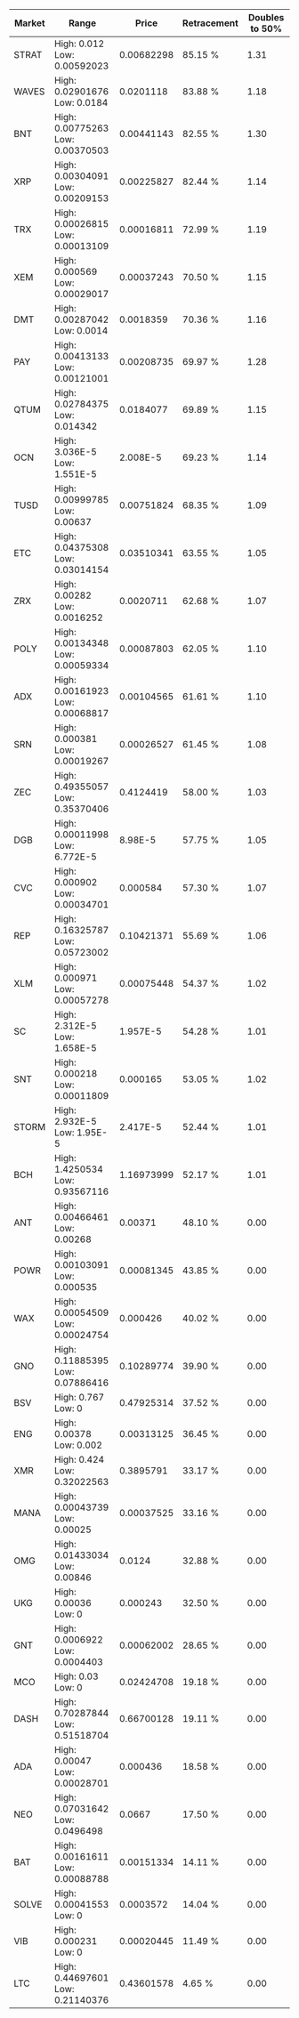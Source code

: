 | Market | Range | Price| Retracement | Doubles to 50% |
| --- | --- | --- | --- | --- |
| STRAT | High: 0.012<br />Low: 0.00592023 | 0.00682298 | 85.15 % | 1.31 |
| WAVES | High: 0.02901676<br />Low: 0.0184 | 0.0201118 | 83.88 % | 1.18 |
| BNT | High: 0.00775263<br />Low: 0.00370503 | 0.00441143 | 82.55 % | 1.30 |
| XRP | High: 0.00304091<br />Low: 0.00209153 | 0.00225827 | 82.44 % | 1.14 |
| TRX | High: 0.00026815<br />Low: 0.00013109 | 0.00016811 | 72.99 % | 1.19 |
| XEM | High: 0.000569<br />Low: 0.00029017 | 0.00037243 | 70.50 % | 1.15 |
| DMT | High: 0.00287042<br />Low: 0.0014 | 0.0018359 | 70.36 % | 1.16 |
| PAY | High: 0.00413133<br />Low: 0.00121001 | 0.00208735 | 69.97 % | 1.28 |
| QTUM | High: 0.02784375<br />Low: 0.014342 | 0.0184077 | 69.89 % | 1.15 |
| OCN | High: 3.036E-5<br />Low: 1.551E-5 | 2.008E-5 | 69.23 % | 1.14 |
| TUSD | High: 0.00999785<br />Low: 0.00637 | 0.00751824 | 68.35 % | 1.09 |
| ETC | High: 0.04375308<br />Low: 0.03014154 | 0.03510341 | 63.55 % | 1.05 |
| ZRX | High: 0.00282<br />Low: 0.0016252 | 0.0020711 | 62.68 % | 1.07 |
| POLY | High: 0.00134348<br />Low: 0.00059334 | 0.00087803 | 62.05 % | 1.10 |
| ADX | High: 0.00161923<br />Low: 0.00068817 | 0.00104565 | 61.61 % | 1.10 |
| SRN | High: 0.000381<br />Low: 0.00019267 | 0.00026527 | 61.45 % | 1.08 |
| ZEC | High: 0.49355057<br />Low: 0.35370406 | 0.4124419 | 58.00 % | 1.03 |
| DGB | High: 0.00011998<br />Low: 6.772E-5 | 8.98E-5 | 57.75 % | 1.05 |
| CVC | High: 0.000902<br />Low: 0.00034701 | 0.000584 | 57.30 % | 1.07 |
| REP | High: 0.16325787<br />Low: 0.05723002 | 0.10421371 | 55.69 % | 1.06 |
| XLM | High: 0.000971<br />Low: 0.00057278 | 0.00075448 | 54.37 % | 1.02 |
| SC | High: 2.312E-5<br />Low: 1.658E-5 | 1.957E-5 | 54.28 % | 1.01 |
| SNT | High: 0.000218<br />Low: 0.00011809 | 0.000165 | 53.05 % | 1.02 |
| STORM | High: 2.932E-5<br />Low: 1.95E-5 | 2.417E-5 | 52.44 % | 1.01 |
| BCH | High: 1.4250534<br />Low: 0.93567116 | 1.16973999 | 52.17 % | 1.01 |
| ANT | High: 0.00466461<br />Low: 0.00268 | 0.00371 | 48.10 % | 0.00 |
| POWR | High: 0.00103091<br />Low: 0.000535 | 0.00081345 | 43.85 % | 0.00 |
| WAX | High: 0.00054509<br />Low: 0.00024754 | 0.000426 | 40.02 % | 0.00 |
| GNO | High: 0.11885395<br />Low: 0.07886416 | 0.10289774 | 39.90 % | 0.00 |
| BSV | High: 0.767<br />Low: 0 | 0.47925314 | 37.52 % | 0.00 |
| ENG | High: 0.00378<br />Low: 0.002 | 0.00313125 | 36.45 % | 0.00 |
| XMR | High: 0.424<br />Low: 0.32022563 | 0.3895791 | 33.17 % | 0.00 |
| MANA | High: 0.00043739<br />Low: 0.00025 | 0.00037525 | 33.16 % | 0.00 |
| OMG | High: 0.01433034<br />Low: 0.00846 | 0.0124 | 32.88 % | 0.00 |
| UKG | High: 0.00036<br />Low: 0 | 0.000243 | 32.50 % | 0.00 |
| GNT | High: 0.0006922<br />Low: 0.0004403 | 0.00062002 | 28.65 % | 0.00 |
| MCO | High: 0.03<br />Low: 0 | 0.02424708 | 19.18 % | 0.00 |
| DASH | High: 0.70287844<br />Low: 0.51518704 | 0.66700128 | 19.11 % | 0.00 |
| ADA | High: 0.00047<br />Low: 0.00028701 | 0.000436 | 18.58 % | 0.00 |
| NEO | High: 0.07031642<br />Low: 0.0496498 | 0.0667 | 17.50 % | 0.00 |
| BAT | High: 0.00161611<br />Low: 0.00088788 | 0.00151334 | 14.11 % | 0.00 |
| SOLVE | High: 0.00041553<br />Low: 0 | 0.0003572 | 14.04 % | 0.00 |
| VIB | High: 0.000231<br />Low: 0 | 0.00020445 | 11.49 % | 0.00 |
| LTC | High: 0.44697601<br />Low: 0.21140376 | 0.43601578 | 4.65 % | 0.00 |
